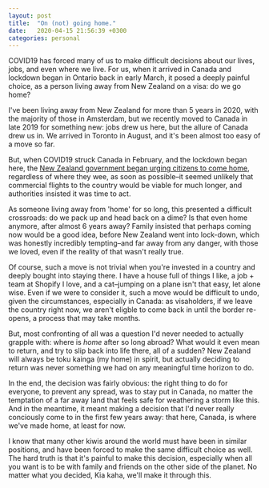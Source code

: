 ```yaml
---
layout: post
title:  "On (not) going home."
date:   2020-04-15 21:56:39 +0300
categories: personal
---
```

COVID19 has forced many of us to make difficult decisions about our lives, jobs, and even where we live. For us, when it arrived in Canada and lockdown began in Ontario back in early March, it posed a deeply painful choice, as a person living away from New Zealand on a visa: do we go home? 

I've been living away from New Zealand for more than 5 years in 2020, with the majority of those in Amsterdam, but we recently moved to Canada in late 2019 for something new: jobs drew us here, but the allure of Canada drew us in. We arrived in Toronto in August, and it's been almost too easy of a move so far. 

But, when COVID19 struck Canada in February, and the lockdown began here, the [New Zealand government began urging citizens to come home](https://www.stuff.co.nz/national/health/coronavirus/120361972/coronavirus-government-tells-new-zealanders-to-come-home), regardless of where they wee, as soon as possible–it seemed unlikely that commercial flights to the country would be viable for much longer, and authorities insisted it was time to act.

As someone living away from 'home' for so long, this presented a difficult crossroads: do we pack up and head back on a dime? Is that even home anymore, after almost 6 years away? Family insisted that perhaps coming now would be a good idea, before New Zealand went into lock-down, which was honestly incredibly tempting–and far away from any danger, with those we loved, even if the reality of that wasn't really true.

Of course, such a move is not trivial when you're invested in a country and deeply bought into staying there. I have a house full of things I like, a job + team at Shopify I love, and a cat–jumping on a plane isn't that easy, let alone wise. Even if we were to consider it, such a move would be difficult to undo, given the circumstances, especially in Canada: as visaholders, if we leave the country right now, we aren't eligble to come back in until the border re-opens, a process that may take months.

But, most confronting of all was a question I'd never needed to actually grapple with: where is _home_ after so long abroad? What would it even mean to return, and try to slip back into life there, all of a sudden? New Zealand will always be toku kainga (my home) in spirit, but actually deciding to return was never something we had on any meaningful time horizon to do.

In the end, the decision was fairly obvious: the right thing to do for everyone, to prevent any spread, was to stay put in Canada, no matter the temptation of a far away land that feels safe for weathering a storm like this. And in the meantime, it meant making a decision that I'd never really conciously come to in the first few years away: that here, Canada, is where we've made home, at least for now. 

I know that many other kiwis around the world must have been in similar positions, and have been forced to make the same difficult choice as well. The hard truth is that it's painful to make this decision, especially when all you want is to be with family and friends on the other side of the planet. No matter what you decided, Kia kaha, we'll make it through this.